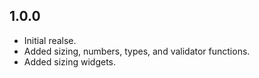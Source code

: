 ## 1.0.0

- Initial realse.
- Added sizing, numbers, types, and validator functions.
- Added sizing widgets.
